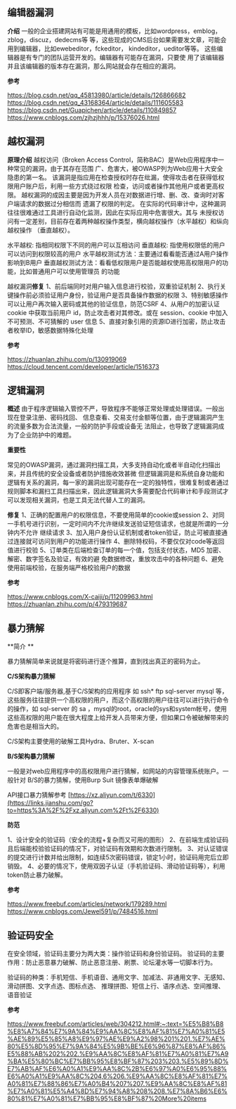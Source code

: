 ## 编辑器漏洞

**介绍**
一般的企业搭建网站有可能是用通用的模板，比如wordpress，emblog，zblog，discuz，dedecms等
等，这些现成的CMS后台如果需要发文章，可能会用到编辑器，比如ewebeditor，fckeditor，
kindeditor，ueditor等等。 这些编辑器是有专门的团队运营开发的。编辑器有可能存在漏洞，只要使
用了该编辑器并且该编辑器的版本存在漏洞，那么网站就会存在相应的漏洞。

**参考**

https://blog.csdn.net/qq_45813980/article/details/126866682
https://blog.csdn.net/qq_43168364/article/details/111605583
https://blog.csdn.net/Guapichen/article/details/110849857
https://www.cnblogs.com/zjhzjhhh/p/15376026.html



## 越权漏洞

**原理介绍**
越权访问（Broken Access Control，简称BAC）是Web应用程序中一种常见的漏洞，由于其存在范围
广、危害大，被OWASP列为Web应用十大安全隐患的第一名。
该漏洞是指应用在检查授权时存在纰漏，使得攻击者在获得低权限用户账户后，利用一些方式绕过权限
检查，访问或者操作其他用户或者更高权限。
越权漏洞的成因主要是因为开发人员在对数据进行增、删、改、查询时对客户端请求的数据过分相信而
遗漏了权限的判定。
在实际的代码审计中，这种漏洞往往很难通过工具进行自动化监测，因此在实际应用中危害很大。其与
未授权访问有一定差别，目前存在着两种越权操作类型，横向越权操作（水平越权）和纵向越权操作
（垂直越权）。

水平越权: 指相同权限下不同的用户可以互相访问
垂直越权: 指使用权限低的用户可以访问到权限较高的用户
水平越权测试方法：主要通过看看能否通过A用户操作影响到B用户
垂直越权测试方法：看看低权限用户是否能越权使用高权限用户的功能，比如普通用户可以使用管理员
的功能

越权漏洞**修复**
1、前后端同时对用户输入信息进行校验，双重验证机制
2、执行关键操作前必须验证用户身份，验证用户是否具备操作数据的权限
3、特别敏感操作可以让用户再次输入密码或其他的验证信息，防范CSRF
4、从用户的加密认证 cookie 中获取当前用户 id，防止攻击者对其修改。或在 session、cookie 中加入
不可预测、不可猜解的 user 信息
5、直接对象引用的资源ID进行加密，防止攻击者枚举ID，敏感数据特殊化处理

**参考**

https://zhuanlan.zhihu.com/p/130919069
https://cloud.tencent.com/developer/article/1516373

## 逻辑漏洞

**概述**
由于程序逻辑输入管控不严，导致程序不能够正常处理或处理错误。一般出现在登录注册、密码找回、
信息查看、交易支付金额等位置，由于逻辑漏洞产生的流量多数为合法流量，一般的防护手段或设备无
法阻止，也导致了逻辑漏洞成为了企业防护中的难题。

**重要性**

常见的OWASP漏洞，通过漏洞扫描工具，大多支持自动化或者半自动化扫描出来，并且传统的安全设备或者防护措施收效甚微
但逻辑漏洞是和系统自身功能和逻辑有关系的漏洞，每一家的漏洞出现可能存在一定的独特性，很难复制或者通过规则脚本和漏扫工具扫描出来，因此逻辑漏洞大多需要配合代码审计和手段测试才可以发现相关漏洞，也是工具无法代替人工的漏洞。

**修复**
1、正确的配置用户的权限信息，不要使用简单的cookie或session
2、对同一手机号进行识别，一定时间内不允许继续发送验证短信请求，也就是所谓的一分钟内不允许
继续请求
3、加入用户身份认证机制或者token验证，防止可被直接通过连接就可访问到用户的功能进行操作
4、删除特权码，不要仅仅对code等返回值进行校验
5、订单类在后端检查订单的每一个值，包括支付状态，MD5 加密、解密、数字签名及验证，有效的避
免数据修改，重放攻击中的各种问题
6、避免使用前端校验，在服务端严格校验用户的数据

**参考**

https://www.cnblogs.com/X-caiji/p/11209963.html
https://zhuanlan.zhihu.com/p/479319687



## 暴力猜解

**简介 **

暴力猜解简单来说就是将密码进行逐个推算，直到找出真正的密码为止。

**C/S架构暴力猜解**

 C/S即客户端/服务器,基于C/S架构的应用程序 如 ssh*
ftp sql-server mysql 等，这些服务往往提供一个高权限的用户，而这个高权限的用户往往可以进行执行命令的操作，如 sql-server 的 sa ，mysql的root，oracle的sys和system帐号，使用这些高权限的用户能在很大程度上给开发人员带来方便，但如果口令被破解带来的危害也是相当大的。

C/S架构主要使用的破解工具Hydra、Bruter、X-scan

**B/S架构暴力猜解**

 一般是对web应用程序中的高权限用户进行猜解，如网站的内容管理系统账户。一般针对 B/S的暴力猜解，使用Burp Suit 镜像表单爆破解

API接口暴力猜解参考  [https://xz.aliyun.com/t/6330](https://links.jianshu.com/go?to=https%3A%2F%2Fxz.aliyun.com%2Ft%2F6330)

**防范**

1、设计安全的验证码（安全的流程+复杂而又可用的图形）
2、在前端生成验证码且后端能校验验证码的情况下，对验证码有效期和次数进行限制。
3、对认证错误的提交进行计数并给出限制，如连续5次密码错误，锁定1小时，验证码用完后立即销毁。
4、必要的情况下，使用双因子认证（手机验证码、滑动验证码等），利用token防止暴力破解。

**参考**

https://www.freebuf.com/articles/network/179289.html
https://www.cnblogs.com/Jewel591/p/7484516.html



## 验证码安全

在安全领域，验证码主要分为两大类：操作验证码和身份验证码。
验证码的主要作用：防止恶意暴力破解、防止恶意注册、刷票、论坛灌水等一切脚本行为。

验证码的种类：手机短信、手机语音、通用文字、加减法、非通用文字、无感知、滑动拼图、文字点选、图标点选、
推理拼图、短信上行、语序点选、空间推理、语音验证


**参考**

https://www.freebuf.com/articles/web/304212.html#:~:text=%E5%B8%B8%E8%A7%84%E7%9A%84%E9%AA%8C%E8%AF%81%E7%A0%81%E5%AE%89%E5%85%A8%E9%97%AE%E9%A2%98%201%201.%E7%AE%80%E5%8D%95%E7%9A%84%E5%9B%BE%E6%96%87%E8%AF%86%E5%88%AB%202%202.%E9%AA%8C%E8%AF%81%E7%A0%81%E7%A9%BA%E5%80%BC%E7%BB%95%E8%BF%87%203%203.%E5%89%8D%E7%AB%AF%E6%A0%A1%E9%AA%8C%2B%E6%97%A0%E6%95%88%E6%A0%A1%E9%AA%8C%204,6%206.%E9%AA%8C%E8%AF%81%E7%A0%81%E7%88%86%E7%A0%B4%207%207.%E9%AA%8C%E8%AF%81%E7%A0%81%E5%A4%8D%E7%94%A8%208%208.%E7%8A%B6%E6%80%81%E7%A0%81%E7%BB%95%E8%BF%87%20More%20items
